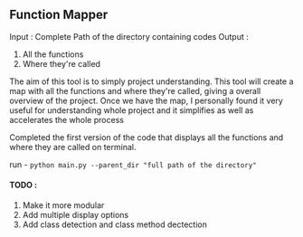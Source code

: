 ## Function Mapper

Input :
  Complete Path of the directory containing codes
Output :
  1. All the functions
  2. Where they're called

The aim of this tool is to simply project understanding. This tool will create a map with all the functions and where they're called, giving a overall overview of the project. Once we have the map, I personally found it very useful for understanding whole project and it simplifies as well as accelerates the whole process

Completed the first version of the code that displays all the functions and where they are called on
terminal.

run - `python main.py --parent_dir "full path of the directory"`


#### TODO :
1. Make it more modular
2. Add multiple display options
3. Add class detection and class method dectection
